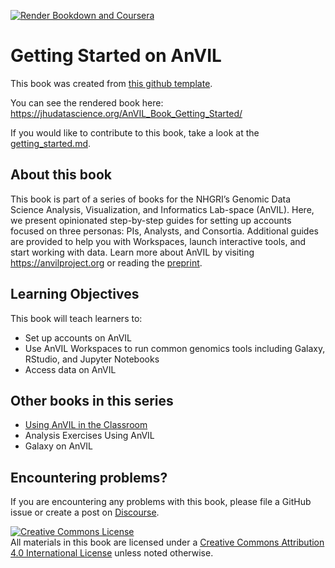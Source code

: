 [![Render Bookdown and Coursera](https://github.com/jhudsl/DaSL_Course_Template_Bookdown/actions/workflows/render-bookdown.yml/badge.svg)](https://github.com/jhudsl/DaSL_Course_Template_Bookdown/actions/workflows/render-bookdown.yml)

# Getting Started on AnVIL

This book was created from [this github template](https://github.com/jhudsl/DaSL_Course_Template_Bookdown).

You can see the rendered book here: https://jhudatascience.org/AnVIL_Book_Getting_Started/

If you would like to contribute to this book, take a look at the [getting_started.md](./getting_started.md).

## About this book

This book is part of a series of books for the NHGRI’s Genomic Data Science Analysis, Visualization, and Informatics Lab-space (AnVIL).  Here, we present opinionated step-by-step guides for setting up accounts focused on three personas: PIs, Analysts, and Consortia. Additional guides are provided to help you with Workspaces, launch interactive tools, and start working with data.  Learn more about AnVIL by visiting https://anvilproject.org or reading the [preprint](https://www.biorxiv.org/content/10.1101/2021.04.22.436044v1).

## Learning Objectives

This book will teach learners to:  

- Set up accounts on AnVIL
- Use AnVIL Workspaces to run common genomics tools including Galaxy, RStudio, and Jupyter Notebooks
- Access data on AnVIL

## Other books in this series

- [Using AnVIL in the Classroom](https://jhudatascience.org/AnVIL_Book_Teacher_Guide)
- Analysis Exercises Using AnVIL
- Galaxy on AnVIL

## Encountering problems?

If you are encountering any problems with this book, please file a GitHub issue or create a post on [Discourse](https://help.anvilproject.org/).

<a rel="license" href="http://creativecommons.org/licenses/by/4.0/"><img alt="Creative Commons License" style="border-width:0" src="https://i.creativecommons.org/l/by/4.0/88x31.png" /></a><br />All materials in this book are licensed under a <a rel="license" href="http://creativecommons.org/licenses/by/4.0/">Creative Commons Attribution 4.0 International License</a> unless noted otherwise.
